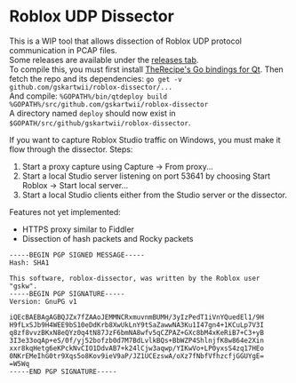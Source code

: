 # Roblox UDP Dissector
This is a WIP tool that allows dissection of Roblox UDP protocol communication in PCAP files.  
Some releases are available under the [releases tab](https://github.com/Gskartwii/roblox-dissector/releases).  
To compile this, you must first install [TheRecipe's Go bindings for Qt](https://github.com/therecipe/qt). 
Then fetch the repo and its dependencies: `go get -v github.com/gskartwii/roblox-dissector/...`  
And compile: `%GOPATH%/bin/qtdeploy build %GOPATH%/src/github.com/gskartwii/roblox-dissector`  
A directory named `deploy` should now exist in `$GOPATH/src/github/gskartwii/roblox-dissector`.

If you want to capture Roblox Studio traffic on Windows, you must make it flow through the dissector. Steps:

1. Start a proxy capture using Capture -> From proxy...
2. Start a local Studio server listening on port 53641 by choosing Start Roblox -> Start local server...
3. Start a local Studio clients either from the Studio server or the dissector.

Features not yet implemented:

* HTTPS proxy similar to Fiddler
* Dissection of hash packets and Rocky packets

```
-----BEGIN PGP SIGNED MESSAGE-----
Hash: SHA1

This software, roblox-dissector, was written by the Roblox user "gskw".
-----BEGIN PGP SIGNATURE-----
Version: GnuPG v1

iQEcBAEBAgAGBQJZx7fZAAoJEMMNCRxmuvnmBUMH/3yIzPedT1iVnYQuedEl1/9H
H9fLxSJb9H4WEE9bS10eDdKrb8XwUkLnY9tSaZawwNA3Ku1I47gn4+1KCuLp7V3I
q8zf8vvzBKxN8eQYz0q4tN87JzF6bmNA8wfv5qCZPAZ+GXc8bM4xKeRiB7+C3+yB
3I3e33oqAp+eS/0f/yj52bofzb0d7M7BdLvlkBQs+BbWZP4ShlnjfK8w864e2Xin
xxr8kqHetg6eKPckNvCIO1DdvAB7+k24lCjw3aqwp/YIKwVo+LP0yxsS4zq17HEo
0NKrEMeIhG0tr9Xqs5o8Kov9ieV9aP/JZ1UCEzswA/oXz7fNbfVfhzcfjGGUYgE=
=W5Wq
-----END PGP SIGNATURE-----
```

